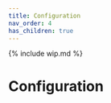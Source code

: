 ```yaml
---
title: Configuration
nav_order: 4
has_children: true
---
```


{% include wip.md %}

# Configuration
